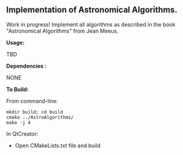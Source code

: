 ## Implementation of Astronomical Algorithms.

Work in progress!
Implement all algorithms as described in the book "Astronomical Algorithms" from Jean Meeus.

**Usage:**

TBD

**Dependencies :**

NONE

**To Build:**

From command-line:
```
mkdir build; cd build
cmake ../AstroAlgorithms/
make -j 4
```

In QtCreator:
- Open CMakeLists.txt file and build
